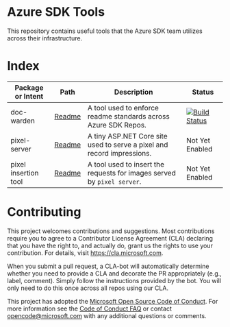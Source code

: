 # Azure SDK Tools

This repository contains useful tools that the Azure SDK team utilizes across their infrastructure.

# Index

| Package or Intent    | Path                                    | Description                                                     | Status   |
|----------------------|-----------------------------------------|-----------------------------------------------------------------|----------|
| doc-warden           | [Readme](packages/python-packages/doc-warden/README.md) | A tool used to enforce readme standards across Azure SDK Repos. |[![Build Status](https://dev.azure.com/azure-sdk/public/_apis/build/status/108?branchName=master)](https://dev.azure.com/azure-sdk/public/_build/latest?definitionId=108&branchName=master) |
| pixel-server         | [Readme](/web/pixel-server/README.md) | A tiny ASP.NET Core site used to serve a pixel and record impressions. | Not Yet Enabled |
| pixel insertion tool | [Readme](scripts/python/readme_tracking/readme.md) | A tool used to insert the requests for images served by `pixel server`.  | Not Yet Enabled |

# Contributing

This project welcomes contributions and suggestions.  Most contributions require you to agree to a
Contributor License Agreement (CLA) declaring that you have the right to, and actually do, grant us
the rights to use your contribution. For details, visit https://cla.microsoft.com.

When you submit a pull request, a CLA-bot will automatically determine whether you need to provide
a CLA and decorate the PR appropriately (e.g., label, comment). Simply follow the instructions
provided by the bot. You will only need to do this once across all repos using our CLA.

This project has adopted the [Microsoft Open Source Code of Conduct](https://opensource.microsoft.com/codeofconduct/).
For more information see the [Code of Conduct FAQ](https://opensource.microsoft.com/codeofconduct/faq/) or
contact [opencode@microsoft.com](mailto:opencode@microsoft.com) with any additional questions or comments.
